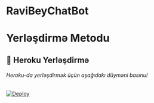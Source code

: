 # RaviBeyChatBot

# Yerləşdirmə Metodu

## 🚀 Heroku Yerləşdirmə
###### Heroku-da yerləşdirmək üçün aşağıdakı düyməni basınu!
[![Deploy](https://www.herokucdn.com/deploy/button.svg)](https://dashboard.heroku.com/new?template=https://github.com/RaviBey/RaviBeyChatBot)



